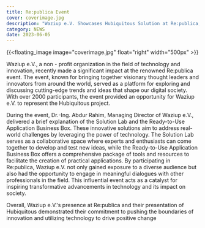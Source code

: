 ```yaml
---
title: Re:publica Event 
cover: coverimage.jpg
description: "Waziup e.V. Showcases Hubiquitous Solution at Re:publica, Inspiring Technological Advancements and Meaningful Dialogues"
category: NEWS
date: 2023-06-05
---
```


<!-- ![image](cover.webp) -->
{{<floating_image image="coverimage.jpg" float="right" width="500px" >}}

Waziup e.V., a non - profit organization in the field of technology and innovation, recently made a significant impact at the renowned Re:publica event.
The event, known for bringing together visionary thought leaders and innovators from around the world, served as a platform for exploring and discussing cutting-edge trends and ideas that shape our digital society.
With over 2000 participants, the event provided an opportunity for Waziup e.V. to represent the Hubiquitous project.

During the event, Dr.-Ing. Abdur Rahim, Managing Director of Waziup e.V., delivered a brief explanation of the Solution Lab and the Ready-to-Use Application Business Box. These innovative solutions aim
to address real-world challenges by leveraging the power of technology. The Solution Lab serves as a collaborative space where experts and enthusiasts can come together to 
develop and test new ideas, while the Ready-to-Use Application Business Box offers a comprehensive package of tools and resources to facilitate the creation of practical applications. 
By participating in Re:publica, Waziup e.V. not only gained exposure to a diverse audience but also had the opportunity to engage in meaningful dialogues with other professionals in the field. 
This influential event acts as a catalyst for inspiring transformative advancements in technology and its impact on society.

Overall, Waziup e.V.'s presence at Re:publica and their presentation of Hubiquitous demonstrated their commitment to pushing the boundaries of innovation and utilizing technology to drive positive change

